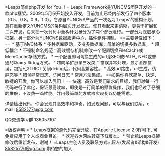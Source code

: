 =Leaps简单php开发 for You ！=
Leaps Framework是YUNCMS团队开发的一款php框架。2009年5月份开始投入开发，目前为止已经内部发行了四个版本（0.5，0.8，0.9，1.0）。它源自YUNCMS产品的一次名为‘Leaps’的重构计划。意在重新定义YUNCMS的架构层次开发模式，使其看起来更清晰，更易于扩展和二次开发。后来在一次讨论中重构计划被分为了两个部分进行。一部分为底层核心框架。另一部分为YUNCMS数据服务中心，插件组件机制。
==主要特性如下：==
    * 基于MVC体系
    * 多种据库驱动，支持多数据库，简单的切换多数据库。
    * 超低耦合
    * 不强制命名规范
    * 高效缓存机制,修改一个配置切换FileCache或MemCache存储方式。
    * 一个配置即可切换生成的url是SEO或PATH_INFO或普通的Query String方式。
    * 超简单扩展第三发类
    * 错误异常处理，显示全部错误，包括E_STRICT关闭debug后，代码高兼容性。
    * 高效url路由，url生成，伪静态等
    * 错误异常日志、访问日志
    * 常用方法集成。 
==如果你喜欢简单、快速、敏捷的开发，你可以加入我们！==
快速、高效是我们最求的目标，我们对每一行代码进行了优化，保证最高效率，即使是一行简单的赋值操作，我们也经过了仔细的推敲，不浪费一滴性能。并用最简单的方式来实现复杂功能需求。
 
详请检出代码，你会发现其高效率和神奇，如发现问题，可以与我们联系，e-mail: 8582577@qq.com

QQ交流学习群 136057107 

=版权声明:=
    * Leaps框架的源代码完全开放，在Apache License 2.0许可下, 可免费应用于个人或商业目的。
    * 欢迎各大网站转载下载版本。
    * 禁止把Leaps框架修改后重新发布，谢谢！ 
=Leaps主创人员及联系方式=
     超人(发起者&架构&开发) 85825770@qq.com
     期待您的加入